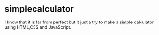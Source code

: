 # simplecalculator

I know that it is far from perfect but it just a try to make a simple calculator using HTML,CSS and JavaScript.
